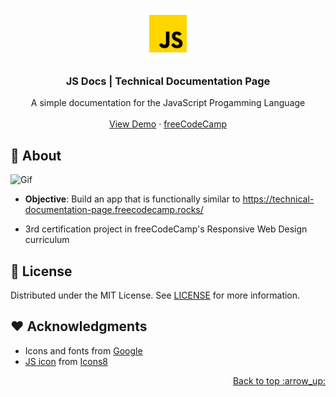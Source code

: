<a name="readme-top"></a>

<!-- PROJECT LOGO -->
<br />
<div align="center">
<a href="https://adrianogtl.github.io/freecodecamp-technical-documentation-page/">
    <img src="assets/github/icon.png" alt="Logo" width="80" height="80">
  </a>

<h3 align="center">JS Docs | Technical Documentation Page</h3>

  <p align="center">
    A simple documentation for the JavaScript Progamming Language 
    <br />
    <br />
    <a href="https://adrianogtl.github.io/freecodecamp-technical-documentation-page/">View Demo</a>
    ·
    <a href="https://www.freecodecamp.org/">freeCodeCamp</a>
  </p>
</div>

## :dart: About

![Gif][GIF_PATH]

- **Objective**: Build an app that is functionally similar to https://technical-documentation-page.freecodecamp.rocks/

- 3rd certification project in freeCodeCamp's Responsive Web Design curriculum

## :memo: License

Distributed under the MIT License. See [LICENSE](LICENSE) for more information.

## :heart: Acknowledgments

- Icons and fonts from [Google ][GOOGLE_URL]
- [JS icon][JS_ICON_URL] from [Icons8][ICONS8_URL]

<p align="right"><a href="#readme-top">Back to top :arrow_up: </a></p>

[GIF_PATH]: assets/github/preview.gif
[GOOGLE_URL]: https://fonts.google.com/
[JS_ICON_URL]: https://icons8.com/icon/108784/javascript
[ICONS8_URL]: https://icons8.com
